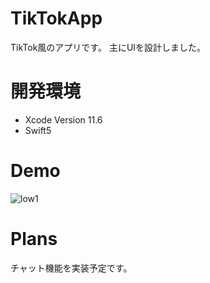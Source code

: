 # TikTokApp
TikTok風のアプリです。
主にUIを設計しました。

# 開発環境
* Xcode Version 11.6 
* Swift5

# Demo
![low1](https://user-images.githubusercontent.com/33933366/90877834-ad202a80-e3df-11ea-846b-6da144cf3a4e.gif)

# Plans
チャット機能を実装予定です。
